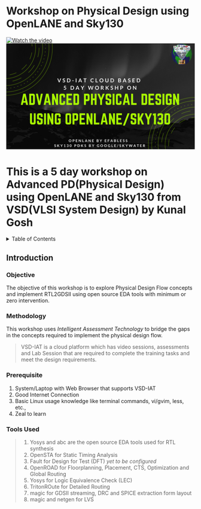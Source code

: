# Workshop on Physical Design using OpenLANE and Sky130
[![Watch the video](https://img.youtube.com/vi/vBlUDGQR4k8/maxresdefault.jpg)](https://youtu.be/vBlUDGQR4k8)
![](Advanced-Physical-Design-using-OpenLANE_Sky130_1.png)
# This is a 5 day workshop on Advanced PD(Physical Design) using OpenLANE and Sky130 from VSD(VLSI System Design) by Kunal Gosh
<details>
<summary>Table of Contents</summary>
 <details>
 <summary> Introduction </summary>
   
 - [Objective](#objective)
 - [Methodology](#methodology)
 - [Prerequisite](#prerequisite)
 - [Tools Used](#tools-used)    
 </details>
 <details>
 <summary>Session1: Getting Started with Open Source EDA tools</summary>
 
 - [Journey-of-an-instruction-from-a-human-to-computer](#journey-of-an-instruction-from-a-human-to-computer)
 
 </details>
 <details>
 <summary>Session2: Understanding and Implementing Floorplan in Physical Design</summary>
 </details>
 <details>
 <summary>Session3: Designing and Characterizing a Library Cell</summary>
 </details>
 <details>
 <summary>Session4: Pre-Layout Timing Analysis and Clock Tree Synthesis</summary>
 </details>
 <details>
 <summary>Session5: Implementing RTl2GDSII Flow</summary>
 </details>
 <details>
 <summary>Conclusion</summary>
 </details>
</details>

## **Introduction** 
### Objective
The objective of this workshop is to explore Physical Design Flow concepts and implement RTL2GDSII using open source EDA tools with minimum or zero intervention. 

### Methodology
This workshop uses *Intelligent Assessment Technology* to bridge the gaps in the concepts required to implement the physical design flow.
> VSD-IAT is a cloud platform which has video sessions, assessments and Lab Session that are required to complete the training tasks and meet the design requirements. 
### Prerequisite
1. System/Laptop with Web Browser that supports VSD-IAT
2. Good Internet Connection
3. Basic Linux usage knowledge like terminal commands, vi/gvim, less, etc.,
4. Zeal to learn

### Tools Used
> 1. Yosys and abc are the open source EDA tools used for RTL synthesis
> 2. OpenSTA for Static Timing Analysis
> 3. Fault for Design for Test (DFT) *yet to be configured*
> 4. OpenROAD for Floorplanning, Placement, CTS, Optimization and Global Routing
> 5. Yosys for Logic Equivalence Check (LEC)
> 6. TritonROute for Detailed Routing
> 7. magic for GDSII streaming, DRC and SPICE extraction form layout
> 8. magic and netgen for LVS



